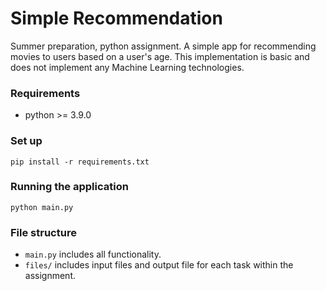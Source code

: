 # Simple Recommendation

Summer preparation, python assignment. A simple app for recommending movies to users based on a user's age. This implementation is basic and does not implement any Machine Learning technologies. 

### Requirements

- python >= 3.9.0

### Set up

```shell
pip install -r requirements.txt
```

### Running the application

```shell
python main.py
```

### File structure
- `main.py` includes all functionality.
- `files/` includes input files and output file for each task within the assignment.
